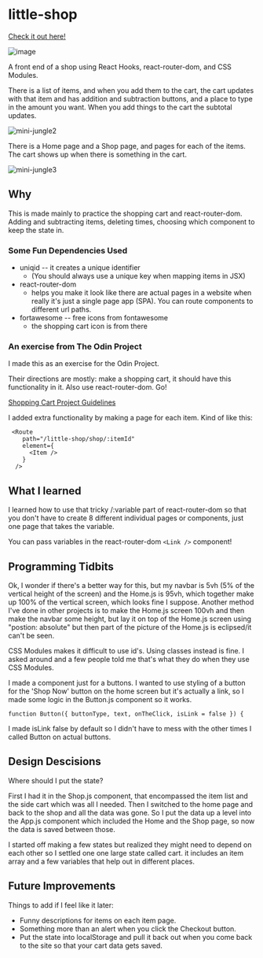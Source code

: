 # little-shop

[Check it out here!](https://mbeckdev.github.io/little-shop/)

![image](https://user-images.githubusercontent.com/4518809/149596445-fb5b2563-2e2a-4d0d-8a89-27f47e9a726d.png)

A front end of a shop using React Hooks, react-router-dom, and CSS Modules.

There is a list of items, and when you add them to the cart, the cart updates with that item and has addition and subtraction buttons, and a place to type in the amount you want. When you add things to the cart the subtotal updates.

![mini-jungle2](https://user-images.githubusercontent.com/4518809/149596682-d20f19eb-1580-4a46-9955-b612e7c75eea.jpg)

There is a Home page and a Shop page, and pages for each of the items. The cart shows up when there is something in the cart.

![mini-jungle3](https://user-images.githubusercontent.com/4518809/149596837-e27e3d11-ba68-4467-81ca-b3d24d19fc34.jpg)

## Why

This is made mainly to practice the shopping cart and react-router-dom. Adding and subtracting items,
deleting times, choosing which component to keep the state in.

### Some Fun Dependencies Used

- uniqid -- it creates a unique identifier
  - (You should always use a unique key when mapping items in JSX)
- react-router-dom
  - helps you make it look like there are actual pages in a website when really it's just
    a single page app (SPA). You can route components to different url paths.
- fortawesome -- free icons from fontawesome
  - the shopping cart icon is from there

### An exercise from The Odin Project

I made this as an exercise for the Odin Project.

Their directions are mostly: make a shopping cart, it should have this functionality in it. Also use react-router-dom. Go!

[Shopping Cart Project Guidelines](https://www.theodinproject.com/paths/full-stack-javascript/courses/javascript/lessons/shopping-cart)

I added extra functionality by making a page for each item.
Kind of like this:

```
 <Route
    path="/little-shop/shop/:itemId"
    element={
      <Item />
    }
  />
```

## What I learned

I learned how to use that tricky /:variable part of react-router-dom so that you don't have to create 8 different individual pages or components, just one page that takes the variable.

You can pass variables in the react-router-dom `<Link />` component!

## Programming Tidbits

Ok, I wonder if there's a better way for this, but my navbar is 5vh (5% of the vertical height of the screen) and the Home.js is 95vh, which together make up 100% of the vertical screen, which looks fine I suppose. Another method I've done in other projects is to make the Home.js screen 100vh and then make the navbar some height, but lay it on top of the Home.js screen using "postion: absolute" but then part of the picture of the Home.js is eclipsed/it can't be seen.

CSS Modules makes it difficult to use id's. Using classes instead is fine. I asked around and a few people told me that's what they do when they use CSS Modules.

I made a component just for a buttons. I wanted to use styling of a button for the 'Shop Now' button on the home screen but it's actually a link, so I made some logic in the Button.js component so it works.

`function Button({ buttonType, text, onTheClick, isLink = false }) {`

I made isLink false by default so I didn't have to mess with the other times I called Button on actual buttons.

## Design Descisions

Where should I put the state?

First I had it in the Shop.js component, that encompassed the item list and the side cart which was all I needed. Then I switched to the home page and back to the shop and all the data was gone. So I put the data up a level into the App.js component which included the Home and the Shop page, so now the data is saved between those.

I started off making a few states but realized they might need to depend on each other so I settled one one large state called cart. it includes an item array and a few variables that help out in different places.

## Future Improvements

Things to add if I feel like it later:

- Funny descriptions for items on each item page.
- Something more than an alert when you click the Checkout button.
- Put the state into localStorage and pull it back out when you come back to the site so that your cart data gets saved.
